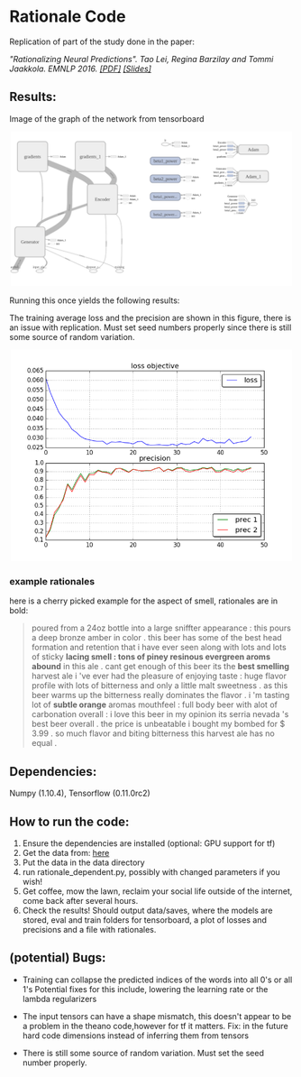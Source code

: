 # Rationale Code

Replication of part of the study done in the paper:

<i>"Rationalizing Neural Predictions". Tao Lei, Regina Barzilay and Tommi Jaakkola. EMNLP 2016.  [[PDF]](https://people.csail.mit.edu/taolei/papers/emnlp16_rationale.pdf)  [[Slides]](https://people.csail.mit.edu/taolei/papers/emnlp16_rationale_slides.pdf)</i>

## Results:
Image of the graph of the network from tensorboard
<p align="center">
<img width=500 src="figures/graph.png">
</p>

Running this once yields the following results:

The training average loss and the precision are shown in this figure, there is an issue with replication. Must set seed numbers 
properly since there is still some source of random variation. 

<p align="center">
<img width=500 src="figures/precision_loss.png">
</p>

### example rationales

here is a cherry picked example for the aspect of smell, rationales are in bold: 

> poured from a 24oz bottle into a large sniffter appearance : this pours a deep bronze amber in color . this beer has some of the best head formation and retention that i have ever seen along with lots and lots of sticky **lacing smell : tons of piney resinous evergreen aroms abound** in this ale . cant get enough of this beer its the **best smelling** harvest ale i 've ever had the pleasure of enjoying taste : huge flavor profile with lots of bitterness and only a little malt sweetness . as this beer warms up the bitterness really dominates the flavor . i 'm tasting lot of **subtle orange** aromas mouthfeel : full body beer with alot of carbonation overall : i love this beer in my opinion its serria nevada 's best beer overall . the price is unbeatable i bought my bombed for $ 3.99 . so much flavor and biting bitterness this harvest ale has no equal .



## Dependencies: 
Numpy (1.10.4), Tensorflow (0.11.0rc2)

## How to run the code:
1. Ensure the dependencies are installed (optional: GPU support for tf)
2. Get the data from: [here](http://people.csail.mit.edu/taolei/beer/)
3. Put the data in the data directory
4. run rationale_dependent.py, possibly with changed parameters if you wish!
5. Get coffee, mow the lawn, reclaim your social life outside of the internet, come back after several hours.
6. Check the results! Should output data/saves, where the models are stored, 
eval and train folders for tensorboard, a plot of losses and precisions and a file with rationales.


## (potential) Bugs:
- Training can collapse the predicted indices of the words into all 0's or all 1's Potential fixes for this include, lowering the learning rate or the lambda regularizers

- The input tensors can have a shape mismatch, this doesn't appear to be a problem in the theano code,however for tf it matters. Fix: in the future hard code dimensions instead of inferring them from tensors

- There is still some source of random variation. Must set the seed number properly.

